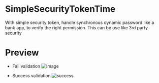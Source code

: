 # SimpleSecurityTokenTime
With simple security token, handle synchronous dynamic password like a bank app, to verify the right permission. This can be use like 3rd party security


# Preview

* Fail validation
![image](https://i.imgur.com/YYBlx1n.png)

* Success validation
![success](https://i.imgur.com/JfMpnda.png)
